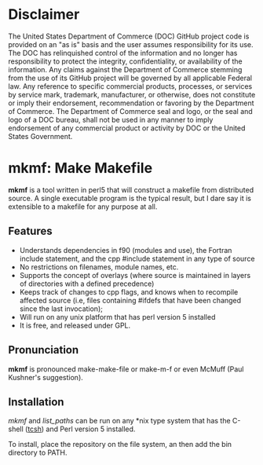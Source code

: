 Disclaimer
==========

The United States Department of Commerce (DOC) GitHub project code is
provided on an "as is" basis and the user assumes responsibility for
its use. The DOC has relinquished control of the information and no
longer has responsibility to protect the integrity, confidentiality,
or availability of the information. Any claims against the Department
of Commerce stemming from the use of its GitHub project will be
governed by all applicable Federal law. Any reference to specific
commercial products, processes, or services by service mark,
trademark, manufacturer, or otherwise, does not constitute or imply
their endorsement, recommendation or favoring by the Department of
Commerce. The Department of Commerce seal and logo, or the seal and
logo of a DOC bureau, shall not be used in any manner to imply
endorsement of any commercial product or activity by DOC or the United
States Government.

mkmf: Make Makefile
===================

__mkmf__ is a tool written in perl5 that will construct a makefile
from distributed source. A single executable program is the typical
result, but I dare say it is extensible to a makefile for any purpose
at all.


Features
--------

* Understands dependencies in f90 (modules and use), the Fortran
  include statement, and the cpp #include statement in any type of
  source
* No restrictions on filenames, module names, etc.
* Supports the concept of overlays (where source is maintained in
  layers of directories with a defined precedence)
* Keeps track of changes to cpp flags, and knows when to recompile
  affected source (i.e, files containing #ifdefs that have been
  changed since the last invocation);
* Will run on any unix platform that has perl version 5 installed
* It is free, and released under GPL.


Pronunciation
-------------

__mkmf__ is pronounced make-make-file or make-m-f or even McMuff (Paul
Kushner's suggestion).

Installation
------------

*mkmf* and *list_paths* can be run on any \*nix type system that has the C-shell ([tcsh](http://www.tcsh.org/)) and Perl version 5 installed.

To install, place the repository on the file system, an then add the bin directory to PATH.
